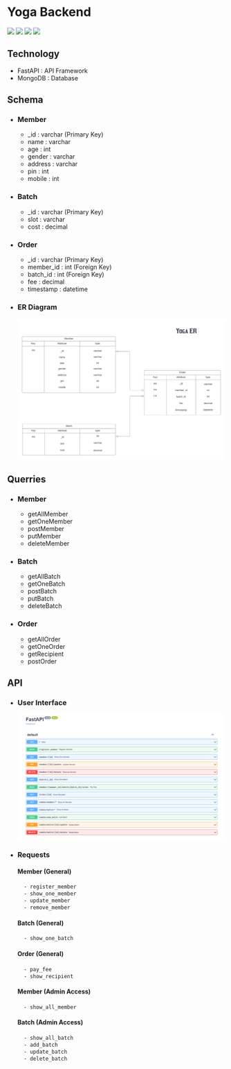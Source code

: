 # Yoga Backend

<img src ="https://img.shields.io/tokei/lines/github/srijan-singh/yoga-fullstack?label=Line%20of%20Code"> <img src ="https://img.shields.io/github/repo-size/srijan-singh/yoga-fullstack?color=succeess&label=Size"> <img src="https://img.shields.io/github/directory-file-count/srijan-singh/yoga-fullstack/backend?color=yellow&label=%20Backend%20File"> <img src="https://img.shields.io/github/directory-file-count/srijan-singh/yoga-fullstack/frontend/src?color=orange&label=Frontend%20File">


## Technology

- FastAPI : API Framework
- MongoDB : Database

## Schema

- ### Member

    - _id     : varchar (Primary Key)
    - name    : varchar 
    - age     : int 
    - gender  : varchar 
    - address : varchar 
    - pin     : int 
    - mobile  : int 

- ### Batch

    - _id  : varchar (Primary Key)
    - slot : varchar
    - cost : decimal 

- ### Order

    - _id       : varchar (Primary Key)
    - member_id : int (Foreign Key)
    - batch_id  : int (Foreign Key)
    - fee       : decimal
    - timestamp : datetime

- ### ER Diagram
    <img src="res/img2.png">


## Querries

- ### Member
    - getAllMember
    - getOneMember
    - postMember
    - putMember
    - deleteMember

- ### Batch
    - getAllBatch
    - getOneBatch
    - postBatch
    - putBatch
    - deleteBatch

- ### Order
    - getAllOrder
    - getOneOrder
    - getRecipient
    - postOrder


## API

- ### User Interface
    <img src="res/img1.png">

- ### Requests

    #### Member (General)
        - register_member
        - show_one_member
        - update_member
        - remove_member

    #### Batch (General)
        - show_one_batch

    #### Order (General)
        - pay_fee
        - show_recipient

    #### Member (Admin Access)
        - show_all_member

    #### Batch (Admin Access)
        - show_all_batch
        - add_batch
        - update_batch
        - delete_batch



